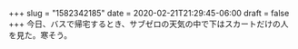 +++
slug = "1582342185"
date = 2020-02-21T21:29:45-06:00
draft = false
+++
今日、バスで帰宅するとき、サブゼロの天気の中で下はスカートだけの人を見た。寒そう。